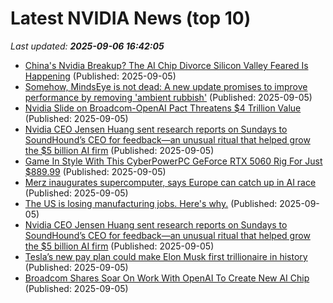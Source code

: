 # Latest NVIDIA News (top 10)
_Last updated: **2025-09-06 16:42:05**_

- [China's Nvidia Breakup? The AI Chip Divorce Silicon Valley Feared Is Happening](https://finance.yahoo.com/news/chinas-nvidia-breakup-ai-chip-163954501.html) (Published: 2025-09-05)
- [Somehow, MindsEye is not dead: A new update promises to improve performance by removing 'ambient rubbish'](https://www.pcgamer.com/games/third-person-shooter/somehow-mindseye-is-not-dead-a-new-update-promises-to-improve-performance-by-removing-ambient-rubbish/) (Published: 2025-09-05)
- [Nvidia Slide on Broadcom-OpenAI Pact Threatens $4 Trillion Value](https://biztoc.com/x/c98fcdfe09fcdc80) (Published: 2025-09-05)
- [Nvidia CEO Jensen Huang sent research reports on Sundays to SoundHound’s CEO for feedback—an unusual ritual that helped grow the $5 billion AI firm](https://biztoc.com/x/a81195d9d60bf91f) (Published: 2025-09-05)
- [Game In Style With This CyberPowerPC GeForce RTX 5060 Rig For Just $889.99](https://www.redmondpie.com/game-in-style-with-this-cyberpowerpc-geforce-rtx-5060-rig-for-just-889.99/) (Published: 2025-09-05)
- [Merz inaugurates supercomputer, says Europe can catch up in AI race](https://economictimes.indiatimes.com/tech/artificial-intelligence/merz-inaugurates-supercomputer-says-europe-can-catch-up-in-ai-race/articleshow/123723217.cms) (Published: 2025-09-05)
- [The US is losing manufacturing jobs. Here's why.](https://www.usatoday.com/story/money/economy/2025/09/05/manufacturing-employment-decline-jobs-report-august/85945275007/) (Published: 2025-09-05)
- [Nvidia CEO Jensen Huang sent research reports on Sundays to SoundHound’s CEO for feedback—an unusual ritual that helped grow the $5 billion AI firm](https://fortune.com/2025/09/05/nvidia-ceo-jensen-huang-email-soundhound-ai-ceo-keyvan-mohajer-sunday-mornings-feedback-lesson-built-5-billion-firm-hands-on-leadership/) (Published: 2025-09-05)
- [Tesla’s new pay plan could make Elon Musk first trillionaire in history](https://www.notebookcheck.net/Tesla-s-new-pay-plan-could-make-Elon-Musk-first-trillionaire-in-history.1106559.0.html) (Published: 2025-09-05)
- [Broadcom Shares Soar On Work With OpenAI To Create New AI Chip](https://www.ndtvprofit.com/markets/broadcom-shares-soar-on-work-with-openai-to-create-new-ai-chip) (Published: 2025-09-05)
